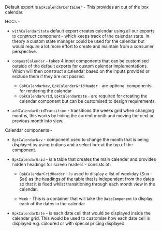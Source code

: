 Default export is `BpkCalendarContainer` - This provides an out of the box calendar.

HOCs - 
  
  - `withCalendarState` default export creates calendar using all our exports to construct component - which keeps track of the calendar state. In theory a custom state manager could be used for the calendar but would require a lot more effort to create and maintain from a consumer perspective.

  - `compostCalendar` - takes 4 input components that can be customised outside of the default exports for custom calendar implementations. Which will then construct a calendar based on the inputs provided or exclude them if they are not passed.
    - `BpkCalendarNav`, `BpkCalenderGridHeader` - are optional components for rendering the calendar
    - `BpkCalendarGrid`, `BpkCalendarDate` - are required for creating the calendar component but can be customised to design requirements.

  - `addCalendarGridTransition` - transitions the weeks grid when changing months, this works by hiding the current month and moving the next or previous month into view.

Calendar components - 

  - `BpkCalendarNav` - component used to change the month that is being displayed by using buttons and a select box at the top of the component.

  - `BpkCalendarGrid` - is a table that creates the main calender and provides hidden headings for screen readers - consists of:

    - `BpkCalendarGridHeader` - Is used to display a list of weekday (Sun - Sat) as the headings of the table that is independent from the dates so that it is fixed whilst transitioning through each month view in the calendar.

    - `Week` - This is a container that will take the `DateComponent` to display each of the dates in the calendar

  - `BpkCalendarDate` - is each date cell that would be displayed inside the calendar grid. This would be used to customise how each date cell is displayed e.g. coloured or with special pricing displayed
